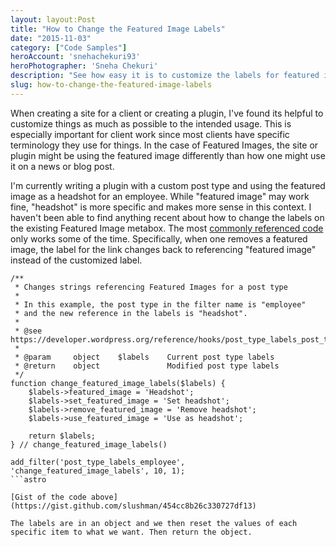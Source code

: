 ```yaml
---
layout: layout:Post
title: "How to Change the Featured Image Labels"
date: "2015-11-03"
category: ["Code Samples"]
heroAccount: 'snehachekuri93'
heroPhotographer: 'Sneha Chekuri'
description: "See how easy it is to customize the labels for featured images in WordPress."
slug: how-to-change-the-featured-image-labels
---
```


When creating a site for a client or creating a plugin, I've found its helpful to customize things as much as possible to the intended usage. This is especially important for client work since most clients have specific terminology they use for things. In the case of Featured Images, the site or plugin might be using the featured image differently than how one might use it on a news or blog post.

I'm currently writing a plugin with a custom post type and using the featured image as a headshot for an employee. While "featured image" may work fine, "headshot" is more specific and makes more sense in this context. I haven't been able to find anything recent about how to change the labels on the existing Featured Image metabox. The most [commonly referenced code](http://themergency.com/featured-image-metabox-customization/) only works some of the time. Specifically, when one removes a featured image, the label for the link changes back to referencing "featured image" instead of the customized label.

<!-- I dug through the core and found the [post\_type\_labels\_{$post\_type}](https://developer.wordpress.org/reference/hooks/post_type_labels_post_type/) filter, which was added in version 3.5. This filter makes customizing the featured image labels super easy: -->

```astro
/**
 * Changes strings referencing Featured Images for a post type
 * 
 * In this example, the post type in the filter name is "employee" 
 * and the new reference in the labels is "headshot".
 *
 * @see    https://developer.wordpress.org/reference/hooks/post_type_labels_post_type/
 *
 * @param     object    $labels    Current post type labels
 * @return    object               Modified post type labels
 */
function change_featured_image_labels($labels) {
    $labels->featured_image = 'Headshot';
    $labels->set_featured_image = 'Set headshot';
    $labels->remove_featured_image = 'Remove headshot';
    $labels->use_featured_image = 'Use as headshot';

    return $labels;
} // change_featured_image_labels()

add_filter('post_type_labels_employee', 'change_featured_image_labels', 10, 1);
```astro

[Gist of the code above](https://gist.github.com/slushman/454cc8b26c330727df13)

The labels are in an object and we then reset the values of each specific item to what we want. Then return the object.
